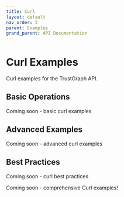 ```yaml
---
title: Curl
layout: default
nav_order: 3
parent: Examples
grand_parent: API Documentation
---
```


# Curl Examples

Curl examples for the TrustGraph API.

## Basic Operations

Coming soon - basic curl examples

## Advanced Examples

Coming soon - advanced curl examples

## Best Practices

Coming soon - curl best practices

Coming soon - comprehensive Curl examples\!
